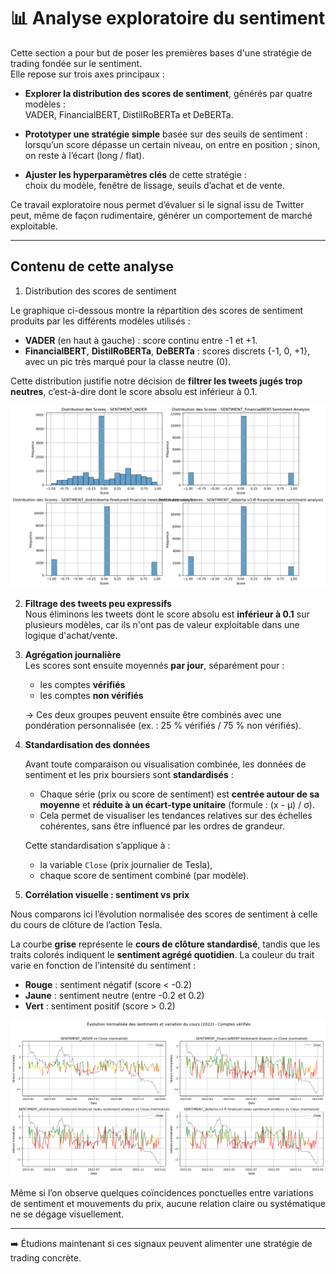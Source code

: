 # 📊 Analyse exploratoire du sentiment

Cette section a pour but de poser les premières bases d'une stratégie de trading fondée sur le sentiment.  
Elle repose sur trois axes principaux :

- **Explorer la distribution des scores de sentiment**, générés par quatre modèles :  
  VADER, FinancialBERT, DistilRoBERTa et DeBERTa.

- **Prototyper une stratégie simple** basée sur des seuils de sentiment :  
  lorsqu’un score dépasse un certain niveau, on entre en position ; sinon, on reste à l’écart (long / flat).

- **Ajuster les hyperparamètres clés** de cette stratégie :  
  choix du modèle, fenêtre de lissage, seuils d’achat et de vente.

Ce travail exploratoire nous permet d’évaluer si le signal issu de Twitter peut, même de façon rudimentaire, générer un comportement de marché exploitable.


---

## Contenu de cette analyse

1. Distribution des scores de sentiment

Le graphique ci-dessous montre la répartition des scores de sentiment produits par les différents modèles utilisés :

- **VADER** (en haut à gauche) : score continu entre -1 et +1.
- **FinancialBERT**, **DistilRoBERTa**, **DeBERTa** : scores discrets {-1, 0, +1}, avec un pic très marqué pour la classe neutre (0).

Cette distribution justifie notre décision de **filtrer les tweets jugés trop neutres**, c’est-à-dire dont le score absolu est inférieur à 0.1.

![Distribution sentiment](Distrib_sentiment.png)


2. **Filtrage des tweets peu expressifs**  
   Nous éliminons les tweets dont le score absolu est **inférieur à 0.1** sur plusieurs modèles, car ils n'ont pas de valeur exploitable dans une logique d'achat/vente.

3. **Agrégation journalière**  
   Les scores sont ensuite moyennés **par jour**, séparément pour :
   - les comptes **vérifiés**
   - les comptes **non vérifiés**

   → Ces deux groupes peuvent ensuite être combinés avec une pondération personnalisée (ex. : 25 % vérifiés / 75 % non vérifiés).

4. **Standardisation des données**

    Avant toute comparaison ou visualisation combinée, les données de sentiment et les prix boursiers sont **standardisés** :

    - Chaque série (prix ou score de sentiment) est **centrée autour de sa moyenne** et **réduite à un écart-type unitaire** (formule : (x - μ) / σ).
    - Cela permet de visualiser les tendances relatives sur des échelles cohérentes, sans être influencé par les ordres de grandeur.

    Cette standardisation s’applique à :
    - la variable `Close` (prix journalier de Tesla),
    - chaque score de sentiment combiné (par modèle).

5. **Corrélation visuelle : sentiment vs prix**

Nous comparons ici l’évolution normalisée des scores de sentiment à celle du cours de clôture de l’action Tesla.

La courbe **grise** représente le **cours de clôture standardisé**, tandis que les traits colorés indiquent le **sentiment agrégé quotidien**. La couleur du trait varie en fonction de l’intensité du sentiment :

- **Rouge** : sentiment négatif (score < -0.2)  
- **Jaune** : sentiment neutre (entre -0.2 et 0.2)  
- **Vert** : sentiment positif (score > 0.2)

![Evol cour sentiment](Evol_cour_sentiment.png)


Même si l’on observe quelques coïncidences ponctuelles entre variations de sentiment et mouvements du prix, aucune relation claire ou systématique ne se dégage visuellement.

---

➡️ Étudions maintenant si ces signaux peuvent alimenter une stratégie de trading concrète.

